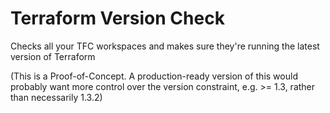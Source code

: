 # Terraform Version Check

Checks all your TFC workspaces and makes sure they're running the latest version of Terraform

(This is a Proof-of-Concept. A production-ready version of this would probably want more control over the version constraint, e.g. >= 1.3, rather than necessarily 1.3.2)